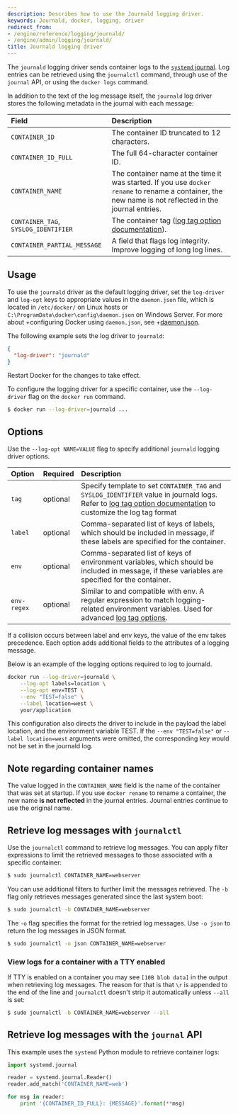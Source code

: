 ```yaml
---
description: Describes how to use the Journald logging driver.
keywords: Journald, docker, logging, driver
redirect_from:
- /engine/reference/logging/journald/
- /engine/admin/logging/journald/
title: Journald logging driver
---
```


The `journald` logging driver sends container logs to the
[`systemd` journal](http://www.freedesktop.org/software/systemd/man/systemd-journald.service.html).
Log entries can be retrieved using the `journalctl` command, through use of the
`journal` API, or using the `docker logs` command.

In addition to the text of the log message itself, the `journald` log driver
stores the following metadata in the journal with each message:

| Field                                | Description                                                                                                                                            |
|:-------------------------------------|:-------------------------------------------------------------------------------------------------------------------------------------------------------|
| `CONTAINER_ID`                       | The container ID truncated to 12 characters.                                                                                                           |
| `CONTAINER_ID_FULL`                  | The full 64-character container ID.                                                                                                                    |
| `CONTAINER_NAME`                     | The container name at the time it was started. If you use `docker rename` to rename a container, the new name is not reflected in the journal entries. |
| `CONTAINER_TAG`, `SYSLOG_IDENTIFIER` | The container tag ([log tag option documentation](log_tags.md)).                                                                                       |
| `CONTAINER_PARTIAL_MESSAGE`          | A field that flags log integrity. Improve logging of long log lines.                                                                                   |

## Usage

To use the `journald` driver as the default logging driver, set the `log-driver`
and `log-opt` keys to appropriate values in the `daemon.json` file, which is
located in `/etc/docker/` on Linux hosts or
`C:\ProgramData\docker\config\daemon.json` on Windows Server. For more about
+configuring Docker using `daemon.json`, see
+[daemon.json](/engine/reference/commandline/dockerd.md#daemon-configuration-file).

The following example sets the log driver to `journald`:

```json
{
  "log-driver": "journald"
}
```

Restart Docker for the changes to take effect.

To configure the logging driver for a specific container, use the `--log-driver`
flag on the `docker run` command.

```bash
$ docker run --log-driver=journald ...
```

## Options

Use the `--log-opt NAME=VALUE` flag to specify additional `journald` logging driver options.

| Option      | Required | Description                                                                                                                                                                                      |
|:------------|:---------|:-------------------------------------------------------------------------------------------------------------------------------------------------------------------------------------------------|
| `tag`       | optional | Specify template to set `CONTAINER_TAG` and `SYSLOG_IDENTIFIER` value in journald logs. Refer to [log tag option documentation](/engine/admin/logging/log_tags/) to customize the log tag format |
| `label`     | optional | Comma-separated list of keys of labels, which should be included in message, if these labels are specified for the container.                                                                    |
| `env`       | optional | Comma-separated list of keys of environment variables, which should be included in message, if these variables are specified for the container.                                                  |
| `env-regex` | optional | Similar to and compatible with env. A regular expression to match logging-related environment variables. Used for advanced [log tag options](/engine/admin/logging/log_tags/).                   |

If a collision occurs between label and env keys, the value of the env takes precedence. Each option adds additional fields to the attributes of a logging message.

Below is an example of the logging options required to log to journald.

```bash
docker run --log-driver=journald \
    --log-opt labels=location \
    --log-opt env=TEST \
    --env "TEST=false" \
    --label location=west \
    your/application
```

This configuration also directs the driver to include in the payload the label location, and the environment variable TEST.  If the `--env "TEST=false"` or `--label location=west` arguments were omitted, the corresponding key would not be set in the journald log.

## Note regarding container names

The value logged in the `CONTAINER_NAME` field is the name of the container that
was set at startup. If you use `docker rename` to rename a container, the new
name **is not reflected** in the journal entries. Journal entries continue
to use the original name.

## Retrieve log messages with `journalctl`

Use the `journalctl` command to retrieve log messages. You can apply filter
expressions to limit the retrieved messages to those associated with a specific
container:

```bash
$ sudo journalctl CONTAINER_NAME=webserver
```

You can use additional filters to further limit the messages retrieved. The `-b`
flag only retrieves messages generated since the last system boot:

```bash
$ sudo journalctl -b CONTAINER_NAME=webserver
```

The `-o` flag specifies the format for the retried log messages. Use `-o json`
to return the log messages in JSON format.

```bash
$ sudo journalctl -o json CONTAINER_NAME=webserver
```

### View logs for a container with a TTY enabled

If TTY is enabled on a container you may see `[10B blob data]` in the output
when retrieving log messages.
The reason for that is that `\r` is appended to the end of the line and
`journalctl` doesn't strip it automatically unless `--all` is set:

```bash
$ sudo journalctl -b CONTAINER_NAME=webserver --all
```

## Retrieve log messages with the `journal` API

This example uses the `systemd` Python module to retrieve container
logs:

```python
import systemd.journal

reader = systemd.journal.Reader()
reader.add_match('CONTAINER_NAME=web')

for msg in reader:
    print '{CONTAINER_ID_FULL}: {MESSAGE}'.format(**msg)
```

